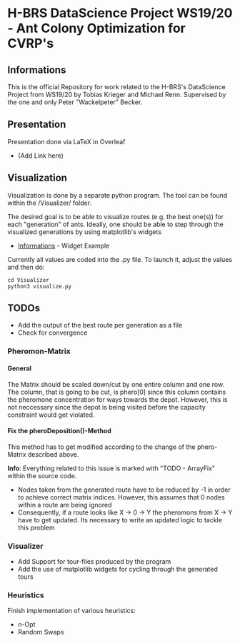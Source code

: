 # H-BRS DataScience Project WS19/20 - Ant Colony Optimization for CVRP's

## Informations

This is the official Repository for work related to the H-BRS's DataScience Project from WS19/20 by Tobias Krieger and Michael Renn.
Supervised by the one and only Peter "Wackelpeter" Becker.

## Presentation

Presentation done via LaTeX in Overleaf

* (Add Link here)

## Visualization

Visualization is done by a separate python program. The tool can be found within the /Visualizer/ folder.

The desired goal is to be able to visualize routes (e.g. the best one(s)) for each "generation" of ants.
Ideally, one should be able to step through the visualized generations by using matplotlib's widgets
* [Informations](https://riptutorial.com/matplotlib/example/23577/interactive-controls-with-matplotlib-widgets) - Widget Example

Currently all values are coded into the .py file. To launch it, adjust the values and then do:
```
cd Visualizer
python3 visualize.py
```

## TODOs

* Add the output of the best route per generation as a file
* Check for convergence

### Pheromon-Matrix

#### General
The Matrix should be scaled down/cut by one entire column and one row. The column, that is going to be cut, is phero[0] since this column contains the pheromone concentration for ways towards the depot. However, this is not neccessary since the depot is being visited before the capacity constraint would get violated.

#### Fix the pheroDeposition()-Method
This method has to get modified according to the change of the phero-Matrix described above.

**Info**: Everything related to this issue is marked with "TODO - ArrayFix" within the source code.

* Nodes taken from the generated route have to be reduced by -1 in order to achieve correct matrix indices. However, this assumes that 0 nodes within a route are being ignored
* Consequently, if a route looks like X -> 0 -> Y the pheromons from X -> Y have to get updated. Its necessary to write an updated logic to tackle this problem

### Visualizer

* Add Support for tour-files produced by the program
* Add the use of matplotlib widgets for cycling through the generated tours


### Heuristics
Finish implementation of various heuristics:
* n-Opt
* Random Swaps

